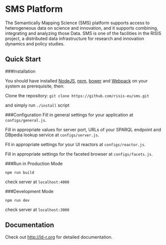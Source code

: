 # SMS Platform
The Semantically Mapping Science (SMS) platform supports access to heterogeneous data on science and innovation, and it supports combining, integrating and analyzing those Data. SMS is one of the facilities in the RISIS project, a distributed data infrastructure for research and innovation dynamics and policy studies.

## Quick Start

###Installation

You should have installed [NodeJS](https://nodejs.org/), [npm](https://github.com/npm/npm), [bower](http://bower.io/) and [Webpack](https://webpack.github.io/) on your system as prerequisite, then:

Clone the repository: `git clone https://github.com/risis-eu/sms.git`

and simply run `./install` script

###Configuration
Fill in general settings for your application at `configs/general.js`.

Fill in appropriate values for server port, URLs of your SPARQL endpoint and DBpedia lookup service at `configs/server.js`.

Fll in appropriate settings for your UI reactors at `configs/reactor.js`.

Fill in appropriate settings for the faceted browser at `configs/facets.js`.

###Run in Production Mode

`npm run build`

check server at `localhost:4000`

###Development Mode

`npm run dev`

check server at `localhost:3000`

## Documentation

Check out http://ld-r.org for detailed documentation.
